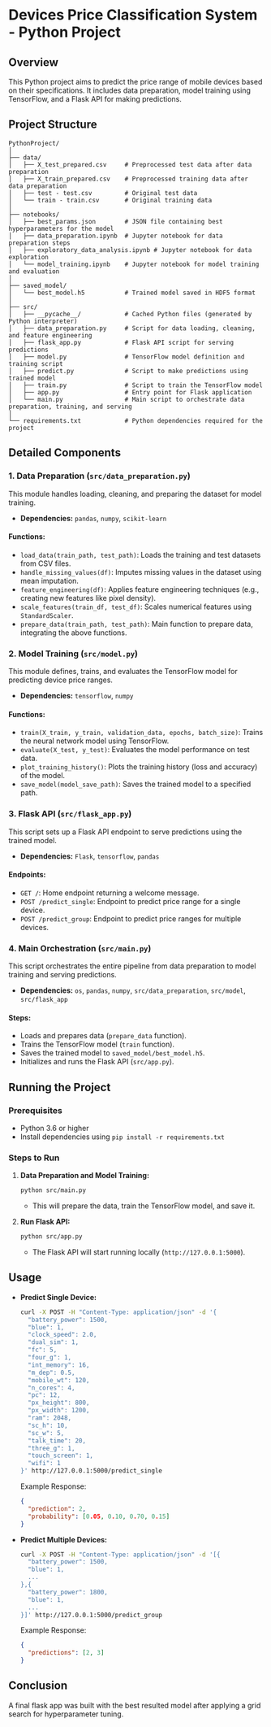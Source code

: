 # Devices Price Classification System - Python Project

## Overview

This Python project aims to predict the price range of mobile devices based on their specifications. It includes data preparation, model training using TensorFlow, and a Flask API for making predictions.

## Project Structure

```
PythonProject/
│
├── data/
│   ├── X_test_prepared.csv     # Preprocessed test data after data preparation
│   ├── X_train_prepared.csv    # Preprocessed training data after data preparation
│   ├── test - test.csv         # Original test data
│   └── train - train.csv       # Original training data
│
├── notebooks/
│   ├── best_params.json        # JSON file containing best hyperparameters for the model
│   ├── data_preparation.ipynb  # Jupyter notebook for data preparation steps
│   ├── exploratory_data_analysis.ipynb # Jupyter notebook for data exploration
│   └── model_training.ipynb    # Jupyter notebook for model training and evaluation
│
├── saved_model/
│   └── best_model.h5           # Trained model saved in HDF5 format
│
├── src/
│   ├── __pycache__/            # Cached Python files (generated by Python interpreter)
│   ├── data_preparation.py     # Script for data loading, cleaning, and feature engineering
│   ├── flask_app.py            # Flask API script for serving predictions
│   ├── model.py                # TensorFlow model definition and training script
│   ├── predict.py              # Script to make predictions using trained model
│   ├── train.py                # Script to train the TensorFlow model
│   ├── app.py                  # Entry point for Flask application
│   └── main.py                 # Main script to orchestrate data preparation, training, and serving
│
└── requirements.txt            # Python dependencies required for the project
```

## Detailed Components

### 1. Data Preparation (`src/data_preparation.py`)

This module handles loading, cleaning, and preparing the dataset for model training.

- **Dependencies:** `pandas`, `numpy`, `scikit-learn`

#### Functions:

- `load_data(train_path, test_path)`: Loads the training and test datasets from CSV files.
- `handle_missing_values(df)`: Imputes missing values in the dataset using mean imputation.
- `feature_engineering(df)`: Applies feature engineering techniques (e.g., creating new features like pixel density).
- `scale_features(train_df, test_df)`: Scales numerical features using `StandardScaler`.
- `prepare_data(train_path, test_path)`: Main function to prepare data, integrating the above functions.

### 2. Model Training (`src/model.py`)

This module defines, trains, and evaluates the TensorFlow model for predicting device price ranges.

- **Dependencies:** `tensorflow`, `numpy`

#### Functions:

- `train(X_train, y_train, validation_data, epochs, batch_size)`: Trains the neural network model using TensorFlow.
- `evaluate(X_test, y_test)`: Evaluates the model performance on test data.
- `plot_training_history()`: Plots the training history (loss and accuracy) of the model.
- `save_model(model_save_path)`: Saves the trained model to a specified path.

### 3. Flask API (`src/flask_app.py`)

This script sets up a Flask API endpoint to serve predictions using the trained model.

- **Dependencies:** `Flask`, `tensorflow`, `pandas`

#### Endpoints:

- `GET /`: Home endpoint returning a welcome message.
- `POST /predict_single`: Endpoint to predict price range for a single device.
- `POST /predict_group`: Endpoint to predict price ranges for multiple devices.

### 4. Main Orchestration (`src/main.py`)

This script orchestrates the entire pipeline from data preparation to model training and serving predictions.

- **Dependencies:** `os`, `pandas`, `numpy`, `src/data_preparation`, `src/model`, `src/flask_app`

#### Steps:

- Loads and prepares data (`prepare_data` function).
- Trains the TensorFlow model (`train` function).
- Saves the trained model to `saved_model/best_model.h5`.
- Initializes and runs the Flask API (`src/app.py`).

## Running the Project

### Prerequisites

- Python 3.6 or higher
- Install dependencies using `pip install -r requirements.txt`

### Steps to Run

1. **Data Preparation and Model Training:**

   ```bash
   python src/main.py
   ```

   - This will prepare the data, train the TensorFlow model, and save it.

2. **Run Flask API:**

   ```bash
   python src/app.py
   ```

   - The Flask API will start running locally (`http://127.0.0.1:5000`).

## Usage

- **Predict Single Device:**

  ```bash
  curl -X POST -H "Content-Type: application/json" -d '{
    "battery_power": 1500,
    "blue": 1,
    "clock_speed": 2.0,
    "dual_sim": 1,
    "fc": 5,
    "four_g": 1,
    "int_memory": 16,
    "m_dep": 0.5,
    "mobile_wt": 120,
    "n_cores": 4,
    "pc": 12,
    "px_height": 800,
    "px_width": 1200,
    "ram": 2048,
    "sc_h": 10,
    "sc_w": 5,
    "talk_time": 20,
    "three_g": 1,
    "touch_screen": 1,
    "wifi": 1
  }' http://127.0.0.1:5000/predict_single
  ```

  Example Response:

  ```json
  {
    "prediction": 2,
    "probability": [0.05, 0.10, 0.70, 0.15]
  }
  ```

- **Predict Multiple Devices:**

  ```bash
  curl -X POST -H "Content-Type: application/json" -d '[{
    "battery_power": 1500,
    "blue": 1,
    ...
  },{
    "battery_power": 1800,
    "blue": 1,
    ...
  }]' http://127.0.0.1:5000/predict_group
  ```

  Example Response:

  ```json
  {
    "predictions": [2, 3]
  }
  ```

## Conclusion
A final flask app was built with the best resulted model after applying a grid search for hyperparameter tuning. 
